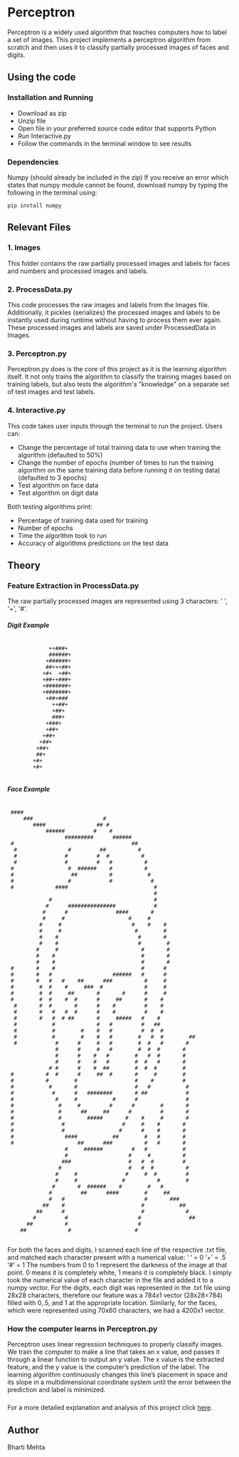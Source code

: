 # Perceptron
Perceptron is a widely used algorithm that teaches computers how to label a set of images. 
This project implements a perceptron algorithm from scratch and then uses it to classify partially processed images of faces and digits. 

## Using the code 
### Installation and Running
- Download as zip
- Unzip file
- Open file in your preferred source code editor that supports Python 
- Run Interactive.py
- Follow the commands in the terminal window to see results 

### Dependencies
Numpy (should already be included in the zip) 
If you receive an error which states that numpy module cannot be found, download numpy by typing the following in the terminal using: 
```
pip install numpy
```

## Relevant Files
### 1. Images
This folder contains the raw partially processed images and labels for faces and numbers and processed images and labels. 
### 2. ProcessData.py
This code processes the raw images and labels from the Images file. Additionally, it pickles (serializes) the processed images and labels to be instantly used during runtime without having to process them ever again. These processed images and labels are saved under ProcessedData in Images. 
### 3. Perceptron.py
Perceptron.py does is the core of this project as it is the learning algorithm itself. It not only trains the algorithm to classify the training images based on training labels, but also tests the algorithm's "knowledge" on a separate set of test images and test labels. 
### 4. Interactive.py
This code takes user inputs through the terminal to run the project. Users can:
- Change the percentage of total training data to use when training the algorithm (defaulted to 50%)
- Change the number of epochs (number of times to run the training algorithm on the same training data before running it on testing data) (defaulted to 3 epochs)
- Test algorithm on face data
- Test algorithm on digit data 

Both testing algorithms print: 
  - Percentage of training data used for training
  - Number of epochs
  - Time the algorithm took to run
  - Accuracy of algorithms predictions on the test data
  
## Theory
### Feature Extraction in ProcessData.py
The raw partially processed images are represented using 3 characters: ' ', '+', '#'.
##### Digit Example
```
                            
             ++###+         
             ######+        
            +######+        
            ##+++##+        
           +#+  +##+        
           +##++###+        
           +#######+        
           +#######+        
            +##+###         
              ++##+         
              +##+          
              ###+          
            +###+           
            +##+            
           +##+             
          +##+              
         +##+               
         ##+                
        +#+                 
        +#+                 
                            
```
##### Face Example
```
                                                            
 ####                                                       
     ###                      #                             
        ####                ## #                            
            ######         #    #                           
                  #########      ######                     
 #                                     ##                   
  #                #         ##          #                  
  #               #         #  #          #                 
  #               #         #   #          #                
 #                 #  ######    #          #                
 #                  ##          #           #               
 #                 #            #            #              
 #             ####                           #             
                                              #             
             #                                #             
            #      ###############            #             
           #      #               ####       #              
           #     #                    #     #               
          #     #                      #    #    #          
          #     #                       #        #          
          #    #                         #       #          
          #    #                         #        #         
         #     #                          #       #         
         #    #                           #       #         
         #    #                           #       #         
 #       #    #                           #      #          
 #       #   #                   ######   #      #          
 #       #   #   #    ##      ###          #     #          
 #        #  #    #     ###  #             #     #          
 #        #  #     ##       #       #      #     #          
 #        #  #    #  #      #     ##       #    #           
  #       #  #       #      #    #         #    #           
  #       #   #   #  #      #    #         #    #           
  #       #   #  # ##       #     #####   #    #            
  #           #             #   #         #   ##            
  #           #        #    #   #         #  #  #           
  #           #        #    #   #        #   #  #        ## 
  #            #      #     #   #        #  #   #       #   
               #      #     #   #        #  #  #       #    
               #      #    #   #        #   #  #       #    
               #      #    #   #        #  #   #       #    
             # #      #    #  ##        #  #  #        #    
 #          #  #      #     ##  #       #     #        #    
 #          #        #                  #    #         #    
 #           #       #                  #   #           #   
 #            #      #   ########       # ##            #   
 #             #     #           #      #               #   
 #              #     #         #      #        #       #   
 #              #      ##     ##      #         #       #   
 #              #        #####       #    #     #       #   
 #               #                  #     #    #       #    
 #               #                 #      #    #       #    
 #                ####           ##        #   #       #    
 #                    ##      ###          #   #       #    
                  #     ######         #   #           #    
                  #                   #     #          #    
                 ###                  #   #  #         #    
                #                     #   #  #          #   
               #     #               #     #  #         #   
               #     #              #          #        #   
              #       #  ######    #        #   #           
             #         ##      ####        #     ##         
             #   #                         #       ###      
           ##    #                        #           ##    
         ##      #                        #             #   
        #         #                      #               ## 
      ##          #                      #                  
    ##             #                    #                   
                                                            
```
For both the faces and digits, I scanned each line of the respective .txt file, and matched each character present with a numerical value:
‘ ‘   =  0
‘+’  = .5
‘#’  =  1
The numbers from 0 to 1 represent the darkness of the image at that point. 0 means it is completely white, 1 means it is completely black. 
I simply took the numerical value of each character in the file and added it to a numpy vector. For the digits, each digit was represented in the .txt file using 28x28 characters, therefore our feature was a 784x1 vector (28x28=784) filled with 0,.5, and 1 at the appropriate location. Similarly, for the faces, which were represented using 70x60 characters, we had a 4200x1 vector.

### How the computer learns in Perceptron.py
Perceptron uses linear regression techniques to properly classify images. We train the computer to make a line that takes an x value, and passes it through a linear function to output an y value. The x value is the extracted feature, and the y value is the computer’s prediction of the label. The learning algorithm continuously changes this line’s placement in space and its slope in a multidimensional coordinate system until the error between the prediction and label is minimized. 

###
For a more detailed explanation and analysis of this project click [here](Perceptron.pdf). 

## Author
Bharti Mehta
